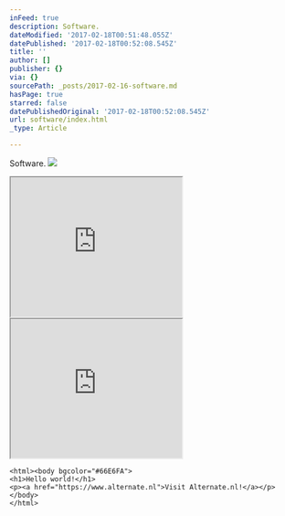 ```yaml
---
inFeed: true
description: Software.
dateModified: '2017-02-18T00:51:48.055Z'
datePublished: '2017-02-18T00:52:08.545Z'
title: ''
author: []
publisher: {}
via: {}
sourcePath: _posts/2017-02-16-software.md
hasPage: true
starred: false
datePublishedOriginal: '2017-02-18T00:52:08.545Z'
url: software/index.html
_type: Article

---
```

Software.
![](https://the-grid-user-content.s3-us-west-2.amazonaws.com/9cc8f4fa-8328-4c62-90b5-9e110cbc7f90.png)

<iframe src="https://the-grid.github.io/ed-userhtml/?g=eJyzScksUyguqcxJtVVKSkzOTi_KL81L0U3Oz8kvskovSk3NU7Kz0QcqsgMATPIPMw" height="244" style=""></iframe>

<iframe src="https://the-grid.github.io/ed-userhtml/?g=eJwtT7tOAzEQ7P0Vi5skBWfRIt8VeSBARCBxDaVjrw4rfsm3F8l_j32kmn3NzI58OH4exp-vE_ySdwOTd7hEUyoYe4OZisOeX5S-TjkuwTzq6GJ-njJi4IMU9agRn4ZzgRebZ4J3dVPfOttEUtQ5q3oLUQxAJTWpteEsBu2svvbcRL14DNRNSCeHrdyXN7PdGPRxs-tsCJhfx_MH9HBUhNsdH9ihccEjUARj5-RUWZeggoHReuyk-HdqDySwphpVvfZyaiNxDynWzMD-AOwoV24" height="244" style=""></iframe>

    <html><body bgcolor="#66E6FA">
    <h1>Hello world!</h1>
    <p><a href="https://www.alternate.nl">Visit Alternate.nl!</a></p>
    </body>
    </html>